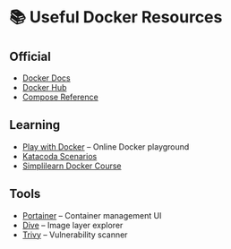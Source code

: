 # 📚 Useful Docker Resources

## Official
- [Docker Docs](https://docs.docker.com)  
- [Docker Hub](https://hub.docker.com)  
- [Compose Reference](https://docs.docker.com/compose/)  

## Learning
- [Play with Docker](https://labs.play-with-docker.com/) – Online Docker playground  
- [Katacoda Scenarios](https://www.katacoda.com/courses/docker)  
- [Simplilearn Docker Course](https://www.simplilearn.com/)  

## Tools
- [Portainer](https://www.portainer.io/) – Container management UI  
- [Dive](https://github.com/wagoodman/dive) – Image layer explorer  
- [Trivy](https://github.com/aquasecurity/trivy) – Vulnerability scanner  
